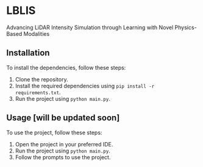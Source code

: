 # LBLIS
Advancing LiDAR Intensity Simulation through Learning with Novel Physics-Based Modalities

## Installation

To install the dependencies, follow these steps:

1. Clone the repository.
2. Install the required dependencies using `pip install -r requirements.txt`.
3. Run the project using `python main.py`.

## Usage [will be updated soon]

To use the project, follow these steps:

1. Open the project in your preferred IDE.
2. Run the project using `python main.py`.
3. Follow the prompts to use the project.
